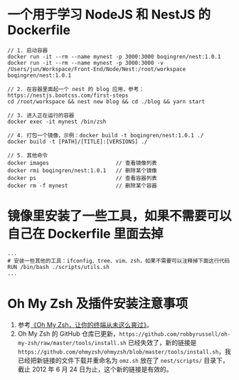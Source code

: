 # 一个用于学习 NodeJS 和 NestJS 的 Dockerfile


    // 1. 启动容器
    docker run -it --rm --name mynest -p 3000:3000 boqingren/nest:1.0.1
    docker run -it --rm --name mynest -p 3000:3000 -v /Users/jun/Workspace/Front-End/Node/Nest:/root/workspace boqingren/nest:1.0.1

    // 2. 在容器里面起一个 nest 的 blog 应用，参考：https://nestjs.bootcss.com/first-steps
    cd /root/workspace && nest new blog && cd ./blog && yarn start

    // 3. 进入正在运行的容器
    docker exec -it mynest /bin/zsh

    // 4. 打包一个镜像，示例：docker build -t boqingren/nest:1.0.1 ./
    docker build -t [PATH]/[TITLE]:[VERSIONS] ./

    // 5. 其他命令
    docker images                     // 查看镜像列表
    docker rmi boqingren/nest:1.0.1   // 删除某个镜像
    docker ps                         // 查看容器列表
    docker rm -f mynest               // 删除某个容器

# 镜像里安装了一些工具，如果不需要可以自己在 Dockerfile 里面去掉
    ...
    # 安装一些其他的工具：ifconfig、tree、vim、zsh，如果不需要可以注释掉下面这行代码
    RUN /bin/bash ./scripts/utils.sh
    ...

# Oh My Zsh 及插件安装注意事项
1. 参考[《Oh My Zsh，让你的终端从未这么爽过》](https://cloud.tencent.com/developer/article/1152727)。
2. Oh My Zsh 的 GitHub 仓库已更新，`https://github.com/robbyrussell/oh-my-zsh/raw/master/tools/install.sh` 已经失效了，新的链接是 `https://github.com/ohmyzsh/ohmyzsh/blob/master/tools/install.sh`，我已经把新链接的文件下载并重命名为 `omz.sh` 放在了 `nest/scripts/` 目录下，截止 2012 年 6 月 24 日为止，这个新的链接是有效的。

